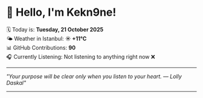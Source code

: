 # 👋 Hello, I'm Kekn9ne!

🗓️ Today is: **Tuesday, 21 October 2025**  
🌤️ Weather in Istanbul: **☀️   +11°C**  
📊 GitHub Contributions: **90**  
🎧 Currently Listening: Not listening to anything right now ❌

---

_"Your purpose will be clear only when you listen to your heart. — *Lolly Daskal*"_

---
